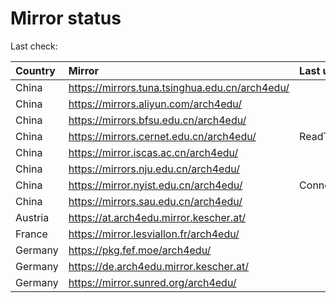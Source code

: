 <script src="./time.js"></script>
# Mirror status
Last check: <script type="text/javascript">localize(1718396410.910736);</script>

|Country|Mirror|Last update|
|:------|:-----|:----------|
|China|https://mirrors.tuna.tsinghua.edu.cn/arch4edu/|<script type="text/javascript">localize(1718347051);</script>|
|China|https://mirrors.aliyun.com/arch4edu/|<script type="text/javascript">localize(1718347051);</script>|
|China|https://mirrors.bfsu.edu.cn/arch4edu/|<script type="text/javascript">localize(1718347051);</script>|
|China|https://mirrors.cernet.edu.cn/arch4edu/|ReadTimeout|
|China|https://mirror.iscas.ac.cn/arch4edu/|<script type="text/javascript">localize(1718347051);</script>|
|China|https://mirrors.nju.edu.cn/arch4edu/|<script type="text/javascript">localize(1718306695);</script>|
|China|https://mirror.nyist.edu.cn/arch4edu/|ConnectionError|
|China|https://mirrors.sau.edu.cn/arch4edu/|<script type="text/javascript">localize(1718347051);</script>|
|Austria|https://at.arch4edu.mirror.kescher.at/|<script type="text/javascript">localize(1718347051);</script>|
|France|https://mirror.lesviallon.fr/arch4edu/|<script type="text/javascript">localize(1718347051);</script>|
|Germany|https://pkg.fef.moe/arch4edu/|<script type="text/javascript">localize(1718347051);</script>|
|Germany|https://de.arch4edu.mirror.kescher.at/|<script type="text/javascript">localize(1718347051);</script>|
|Germany|https://mirror.sunred.org/arch4edu/|<script type="text/javascript">localize(1718347051);</script>|

<script src="./tablefilter/tablefilter.js"></script>
<script src="./table.js"></script>